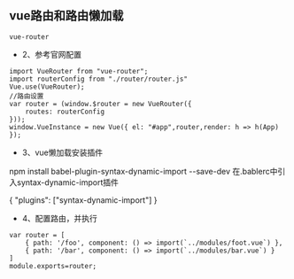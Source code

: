 ## vue路由和路由懒加载
```
vue-router

```
+ 2、参考官网配置

```
import VueRouter from "vue-router";
import routerConfig from "./router/router.js"
Vue.use(VueRouter);
//路由设置
var router = (window.$router = new VueRouter({
	routes: routerConfig
}));
window.VueInstance = new Vue({ el: "#app",router,render: h => h(App) });
```
+ 3、vue懒加载安装插件

npm install  babel-plugin-syntax-dynamic-import --save-dev
在.bablerc中引入syntax-dynamic-import插件

{
    "plugins": ["syntax-dynamic-import"]
}
+ 4、配置路由，并执行

```
var router = [
    { path: '/foo', component: () => import(`../modules/foot.vue`) },
    { path: '/bar', component: () => import(`../modules/bar.vue`) }
]
module.exports=router;

```